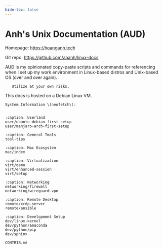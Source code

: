 ```yaml
---
hide-toc: false
---
```


# Anh's Unix Documentation \(AUD\)

Homepage: <https://hoanganh.tech>

Git repo: <https://github.com/aaanh/linux-docs>

AUD is my opinionated copy-paste scripts and commands for referencing when I set up my work environment in Linux-based distros and Unix-based OS (over and over again).

```{warning}
   Utilize at your own risks.
```

This docs is hosted on a Debian Linux VM.

```{note}
System Information \(neofetch\):
```

```{include} ./host-info.md

```

```{toctree}
:caption: Userland
user/ubuntu-debian-first-setup
user/manjaro-arch-first-setup
```

```{toctree}
:caption: General Tools
tool-tips
```

```{toctree}
:caption: Mac Ecosystem
mac/index
```

```{toctree}
:caption: Virtualization
virt/qemu
virt/enhanced-session
virt/setup
```

```{toctree}
:caption: Networking
networking/firewall
networking/wireguard-vpn
```

```{toctree}
:caption: Remote Desktop
remote/xrdp-server
remote/ansible
```

```{toctree}
:caption: Development Setup
dev/linux-kernel
dev/python/anaconda
dev/python/pip
dev/sphinx
```

```{toctree}
CONTRIB.md
```
